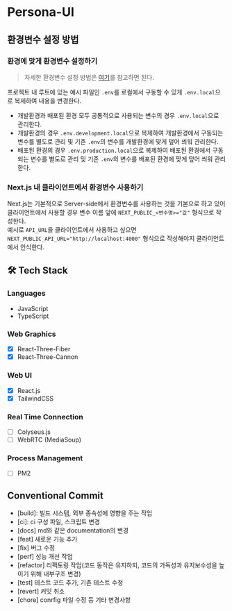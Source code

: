 # Persona-UI

## 환경변수 설정 방법

### 환경에 맞게 환경변수 설정하기

> 자세한 환경변수 설정 방법은 [여기](https://nextjs.org/docs/basic-features/environment-variables#exposing-environment-variables-to-the-browser)를 참고하면 된다.

프로젝트 내 루트에 있는 예시 파일인 `.env`를 로컬에서 구동할 수 있게 `.env.local`으로 복제하여 내용을 변경한다.

- 개발환경과 배포된 환경 모두 공통적으로 사용되는 변수의 경우 `.env.local`으로 관리한다.
- 개발환경의 경우 `.env.development.local`으로 복제하여 개발환경에서 구동되는 변수를 별도로 관리 및 기존 `.env`의 변수를 개발환경에 맞게 덮어 씌워 관리한다.
- 배포된 환경의 경우 `.env.production.local`으로 복제하여 배포된 환경에서 구동되는 변수를 별도로 관리 및 기존 `.env`의 변수를 배포된 환경에 맞게 덮어 씌워 관리한다.

### Next.js 내 클라이언트에서 환경변수 사용하기

Next.js는 기본적으로 Server-side에서 환경변수를 사용하는 것을 기본으로 하고 있어 클라이언트에서 사용할 경우 변수 이름 앞에 `NEXT_PUBLIC_<변수명>="값"` 형식으로 작성한다.  
예시로 `API_URL`을 클라이언트에서 사용하고 싶으면 `NEXT_PUBLIC_API_URL="http://localhost:4000"` 형식으로 작성해야지 클라이언트에서 인식한다.

## 🛠 Tech Stack

### Languages

- JavaScript
- TypeScript

### Web Graphics

- [x] React-Three-Fiber
- [x] React-Three-Cannon

### Web UI

- [x] React.js
- [x] TailwindCSS

### Real Time Connection

- [ ] Colyseus.js
- [ ] WebRTC (MediaSoup)

### Process Management

- [ ] PM2

## Conventional Commit

- [build]: 빌드 시스템, 외부 종속성에 영향을 주는 작업
- [ci]: ci 구성 파일, 스크립트 변경
- [docs] md와 같은 documentation의 변경
- [feat] 새로운 기능 추가
- [fix] 버그 수정
- [perf] 성능 개선 작업
- [refactor] 리팩토링 작업(코드 동작은 유지하되, 코드의 가독성과 유지보수성을 높이기 위해 내부구조 변경)
- [test] 테스트 코드 추가, 기존 테스트 수정
- [revert] 커밋 취소
- [chore] conrfig 파일 수정 등 기타 변경사항
